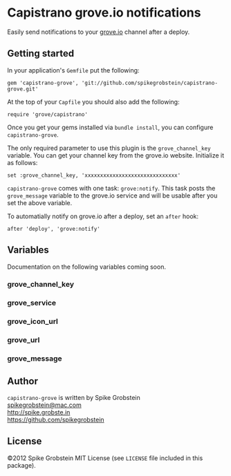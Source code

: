 # Capistrano grove.io notifications

Easily send notifications to your [grove.io](http://grove.io) channel after a deploy.

## Getting started

In your application's `Gemfile` put the following:

    gem 'capistrano-grove', 'git://github.com/spikegrobstein/capistrano-grove.git'

At the top of your `Capfile` you should also add the following:

    require 'grove/capistrano'

Once you get your gems installed via `bundle install`, you can configure
`capistrano-grove`.

The only required parameter to use this plugin is the `grove_channel_key` variable.
You can get your channel key from the grove.io website. Initialize it as follows:

    set :grove_channel_key, 'xxxxxxxxxxxxxxxxxxxxxxxxxxxxxx'

`capistrano-grove` comes with one task: `grove:notify`. This task posts the
`grove_message` variable to the grove.io service and will be usable after you set
the above variable.

To automatially notify on grove.io after a deploy, set an `after` hook:

    after 'deploy', 'grove:notify'

## Variables

Documentation on the following variables coming soon.

### grove_channel_key

### grove_service

### grove_icon_url

### grove_url

### grove_message

## Author

`capistrano-grove` is written by Spike Grobstein  
spikegrobstein@mac.com  
http://spike.grobste.in  
https://github.com/spikegrobstein  

## License

&copy;2012 Spike Grobstein
MIT License (see `LICENSE` file included in this package).

